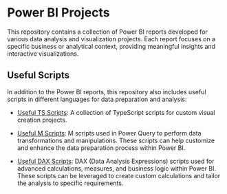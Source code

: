 # Power BI Projects

This repository contains a collection of Power BI reports developed for various data analysis and visualization projects. Each report focuses on a specific business or analytical context, providing meaningful insights and interactive visualizations.

## Useful Scripts

In addition to the Power BI reports, this repository also includes useful scripts in different languages for data preparation and analysis:

- [Useful TS Scripts](/useful-ts-scripts): A collection of TypeScript scripts for custom visual creation projects.

- [Useful M Scripts](/m-scripts): M scripts used in Power Query to perform data transformations and manipulations. These scripts can help customize and enhance the data preparation process within Power BI.

- [Useful DAX Scripts](/useful-dax-scripts): DAX (Data Analysis Expressions) scripts used for advanced calculations, measures, and business logic within Power BI. These scripts can be leveraged to create custom calculations and tailor the analysis to specific requirements.
